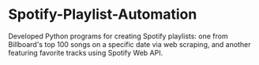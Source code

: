 # Spotify-Playlist-Automation
  Developed Python programs for creating Spotify playlists: one from Billboard's top 100 songs on a specific date via web scraping, and another featuring favorite tracks using Spotify Web API.
